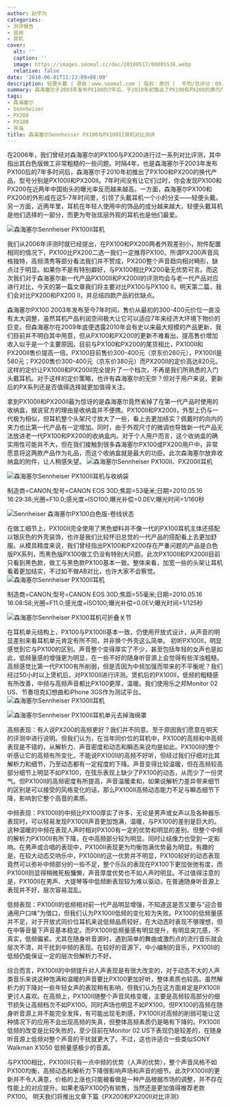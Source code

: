 ```yaml
---
author: 赵宇为
categories:
- 测评报告
- 音频
- 耳机
cover:
  alt: ''
  caption: ''
  image: https://images.soomal.cc/doc/20100517/00005538.webp
  relative: false
date: '2010-06-01T11:23:09+08:00'
description: 轻便头戴 | 源自：www.soomal.com | 版权：原创 |  平均/总评分：09.33/616
summary: 森海塞尔于2003年发布PX100的7年后，于2010年初推出了PX100和PX200的换代产品，型号分别是PX100II和PX200II，从大体看与前代产品变化不大，价格却大幅提升70%以上。也许涨价可以理解，但新一代的PX100II会带来怎样的改变由于价格的大幅上涨更加值得关注，毕竟PX系列因为价位的变化不再是入门头戴产品。我们将分两篇文章对比PX100II与PX100，PX200II与PX200。
tags:
- 森海塞尔
- Sennheiser
- PX200
- PX100
- 声海
title: 森海塞尔Sennheiser PX100与PX100II耳机对比测评
---
```


在2006年，我们曾经对森海塞尔的PX100与PX200进行过一系列对比评测，其中指出其白色版做工非常粗糙的一些问题。时隔4年，也是森海塞尔于2003年发布PX100后的7年多时间后，森海塞尔于2010年初推出了PX100和PX200的换代产品，型号分别是PX100II和PX200II。7年时间没有让它们过时，你会发现PX100和PX200在近两年中国街头的曝光率反而越来越高。一方面，森海塞尔PX100和PX200的外形成在这5-7年时间里，引领了头戴耳机一个小的分支――轻便头戴。另一方面，近两年里，耳机在年轻人使用中的饰品的成分越来越大，轻便头戴耳机是他们选择的一部分，而更为夸张炫丽外观的耳机也是他们最爱。

![森海塞尔Sennheiser PX100II耳机](https://images.soomal.cc/doc/20100517/00005537.webp)




我们从2006年评测时就已经提出，在PX100和PX200两者外观差别小，附件配置相同的情况下，PX100比PX200二选一我们一定推荐PX100。所谓PX200声音风格独特，高频清秀等部分看法我们并不赞成，PX200整个声音趋向相对畸形，缺点过于明显。如果你不是有特别癖好，与PX100相比PX200毫无优势可言。而这次我们对于森海塞尔新一代产品PX100II和PX200II的评测均会与老一代产品对应进行对比，今天的第一篇文章我们将主要对比PX100与PX100 II。明天第二篇，我们会对比PX200和PX200 II，并总结四款产品的优缺点。

森海塞尔PX100 2003年发布至今7年时间，售价从最初的300-400元价位一直没有太大调整，虽然耳机产品利润空间极大让它可以适应7年来经济大环境下物价的巨变。但森海塞尔在2009年底便透露2010年会有史以来最大规模的产品更新，我们目前并不明白其中用意，但从PX100和PX200的更新不难看出，提高售价增加收入似乎是一个主要原因。目前与PX100和PX200的尾货相比，PX100II和PX200II售价提高一倍。PX100目前售价300-400元（京东价260元），PX100II是580元；PX200售价300-400元（京东价380元）而PX200II的定价高达820元。这样的定价让PX100II和PX200II完全提升了一个档次，不再是我们所熟悉的入门头戴耳机。对于这样的定价策略，也许有森海塞尔的无奈？但对于用户来说，更新后的PX系列还是否值得选择就更加值得关注。

拿到PX100II和PX200II最为惊讶的是森海塞尔竟然省掉了在第一代产品时使用的收纳盒，据说官方的理由是收纳盒并不便携。PX100II和PX200II，外型上仍与一代极为相似，但耳机整个头架尺寸放大了一些，看上去更加结实？佩戴时的向内的夹力也比第一代产品有一定增加。同时，由于外观尺寸的微调也导致新一代产品无法放进老一代PX100和PX200的收纳盒内。对于个人用户而言，这个收纳盒的确实用性可能并不大，但在我们接触到很多森海塞尔PX100或PX200用户中，非常愿意将这两款产品作为礼品，而这个收纳盒就是最大的功臣。此次森海塞尔放弃收纳盒的附件，让人稍感失望。
![森海塞尔Sennheiser PX100II、PX200II耳机](https://images.soomal.cc/doc/20100517/00005536.webp)




![森海塞尔Sennheiser PX100II耳机与收纳袋](https://images.soomal.cc/doc/20100517/00005549.webp)

制造商=CANON;型号=CANON EOS 30D;焦距=53毫米;日期=2010.05.16 16:29:38;光圈=F10.0;感光度=ISO100;曝光补偿=0.0EV;曝光时间=1/160秒


![Sennheiser 森海塞尔PX100白色版-卷线状态](https://images.soomal.cc/doc/20090417/00000990.webp)




在做工细节上，PX100II完全使用了黑色塑料并不像一代的PX100耳机主体还搭配以银灰色的外壳装饰，也许是我们比较怀旧总觉的一代产品的搭配看上去更加舒服。从模具精度来说，我们曾经指出PX100和PX200存在严重问题的产品是白色版PX系列，而黑色版PX100做工仍没有特别大问题。此次PX100II和PX200II目前只看到黑色款，做工与黑色款PX100基本一致。整体来看，加宽一些的头架让耳机看着更加结实，不过如不做AB对比，也许大家不会察觉。
![森海塞尔Sennheiser PX100II耳机](https://images.soomal.cc/doc/20100517/00005538.webp)

制造商=CANON;型号=CANON EOS 30D;焦距=55毫米;日期=2010.05.16 16:08:58;光圈=F11.0;感光度=ISO100;曝光补偿=0.0EV;曝光时间=1/125秒


![森海塞尔Sennheiser PX100耳机可折叠关节](https://images.soomal.cc/doc/20100517/00005540.webp)




在耳机单元结构上，PX100与PX100II基本一致，仍使用开放式设计，从声音的明显差别来看耳机单元肯定有所不同，并非换个外壳这么简单。
初听PX100II，明显感觉到它与PX100的区别。声音整个变得厚实了不少，甚至包括年轻的女声也是如此，低频量感的增强更为明显，在一些不好的随身听音源上会觉得有些浑浊粗糙。高频感觉比第一代PX100有所削弱，但是否因为中频加强而带来的不平衡呢？我们经过50小时以上煲机后，对PX100II进行评测。煲机后的PX100II，低频的粗糙感有所改善，中频与高频声音都比PX100更厚，温暖。我们使用乐之邦Monitor 02 US、节奏坦克幻想曲和iPhone 3GS作为测试平台。
![森海塞尔Sennheiser PX100II耳机](https://images.soomal.cc/doc/20100517/00005544.webp)




![森海塞尔Sennheiser PX100II耳机单元去掉海绵罩](https://images.soomal.cc/doc/20100517/00005546.webp)




高频表现：有人说PX200的高频更好？我们并不同意。至于原因我们愿意在明天的评测中进行说明。但我们认为，在当年同价位的耳机中，PX100的高频和中高频表现是不错的，从解析力、声音密度和动态和瞬态来说均是如此。PX100II的整个听感让它的高频有所变化，不能说PX100II的高频不好听，但经过我们仔细对比其解析力和细节，乃至动态都有一定程度的下降。声音变得比较温暖，但在高频较高部分细节上明显不如PX100，在弦乐表现上缺少了PX100的动态，从而少了一份灵气。但PX100II的高频密度有所提高，声音温暖柔和，如果说解析力差异带来细节的区别是可以接受的风格变化的话，那么PX100II高频动态能力不足与瞬态细节下降，影响到它整个高音的素质。

中频表现：PX100II的中频比PX100厚实了许多，无论是男声或女声以及各种器乐表现时，可以轻易发现PX100II声音更加饱满，温暖，与PX100的差别是巨大的。这种温暖的中频在表现人声时相对PX100有一定的优势和明显的差别。但整个中频的解析力PX100II有所下降，在中高频部分较为明显。同时让结像力也受到一定影响。在男声或合唱的表现中，PX100II表现更为均衡饱满优势最为明显。有趣的是，在较大动态交响乐中，PX100II的这一优势并不明显，PX100较好的动态表现竟然可以弥补中频部分的一些不足，整个乐队的表现在PX100下更加张弛有度，而PX100II则显得稍微死板慵懒，声音厚度优势也不如人声时明显。不过值得注意的是，PX100II在男声、大提琴等中低频断表现较为难以驱动，在普通随身听音源上表现并不好，层次容易混乱。

低频表现：PX100II的低频相对前一代产品明显增强，不知道这是否又要与“迎合普通用户口味”为借口，但我们认为PX100II低频的变化较为失败。PX100的低频量感并不足，对于开放式同价位耳机来说低频品质较好，在大动态时表现不够理想，但在中等音量下声音基本稳定。而PX100II低频量感有明显提升，有明显突兀感，不真实，低频偏紧。尤其在随身听音源时，遇到简单的舞曲或激烈点的流行音乐就会层次不清，并干扰到中频的表现。在较好的音源下，中小编制的音乐，PX100II的低频仍能保证一定的层次但解析力不好。

综合而言，PX100II的中频提升对人声表现是有很大改变的，对于动态不大的人声类音乐来说这种饱满和温暖的声音要比PX100更加好听，整体素质也较高。虽然解析力的下降对一些年轻女声的表现稍有影响，但我们认为在这方面肯定是PX100II更讨人喜欢。在高频上，PX100II随整个声音风格变暖，主要是高频较高部分的细节损失让高频档次不如PX100。同时声场也明显不如PX100。但PX100的高频在随身听音源上并不能完全发挥，有可能出现毛刺感，PX100II对高频的削弱可能让这种情况下的应用不会出现高频的失真，但整体高频素质仍是略有下降的。PX100II低频的改变是比较失败的，至少目前在Monitor 02 US下表现仍是较差的，在随身听音源上低频对整个声音的干扰就更大了。不过，这也许适合一些类似SONY Walkman X1050 低频量感极少的音源。

与PX100相比，PX100II只有一点中频的优势（人声的优势），整个声音风格不如PX100均衡，高频动态和解析力下降很影响声场和声音的细节。此次PX100II的更新并不令人满意，价格的上涨也只能被看做是一种产品根据市场的调整，并不存在性能上的对应提升。如果老版PX100仍有销售，当然还是更加值得推荐老款PX100。
明天我们将推出文章下篇《PX200和PX200II对比评测》